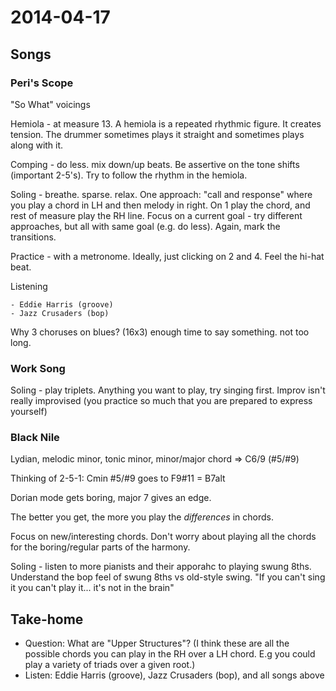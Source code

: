 # 2014-04-17

## Songs
### Peri's Scope

"So What" voicings

Hemiola - at measure 13. A hemiola is a repeated rhythmic figure. It creates tension. The drummer sometimes plays it straight and sometimes plays along with it.

Comping - do less. mix down/up beats. Be assertive on the tone shifts (important 2-5's). Try to follow the rhythm in the hemiola.

Soling - breathe. sparse. relax. One approach: "call and response" where you play a chord in LH and then melody in right. On 1 play the chord, and rest of measure play the RH line. Focus on a current goal - try different approaches, but all with same goal (e.g. do less). Again, mark the transitions.

Practice - with a metronome. Ideally, just clicking on 2 and 4. Feel the hi-hat beat.

Listening

	- Eddie Harris (groove)
	- Jazz Crusaders (bop)

Why 3 choruses on blues? (16x3) enough time to say something. not too long.

### Work Song

Soling - play triplets. Anything you want to play, try singing first. Improv isn't really improvised (you practice so much that you are prepared to express yourself)

### Black Nile


Lydian, melodic minor, tonic minor, minor/major chord => C6/9 (#5/#9) 

Thinking of 2-5-1: Cmin #5/#9 goes to F9#11 = B7alt

Dorian mode gets boring, major 7 gives an edge.

The better you get, the more you play the *differences* in chords.

Focus on new/interesting chords. Don't worry about playing all the chords for the boring/regular parts of the harmony.

Soling - listen to more pianists and their apporahc to playing swung 8ths. Understand the bop feel of swung 8ths vs old-style swing. "If you can't sing it you can't play it... it's not in the brain"

## Take-home

- Question: What are "Upper Structures"? (I think these are all the possible chords you can play in the RH over a LH chord. E.g you could play a variety of triads over a given root.)
- Listen: Eddie Harris (groove), Jazz Crusaders (bop), and all songs above


